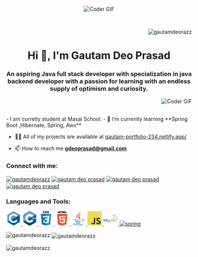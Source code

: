 <p align="center"><img  alt="Coder GIF" height=400 width=1200 src="https://img.etimg.com/thumb/height-450,width-600,imgsize-638053,msid-84146056/.jpg"></p>
<br>
<p align="right"> <img src="https://komarev.com/ghpvc/?username=gautamdeorazz&label=Profile%20views&color=0e75b6&style=flat" alt="gautamdeorazz" /> </p>
<h1 align="center">Hi 👋, I'm Gautam Deo Prasad</h1>
<h3 align="center">An aspiring Java full stack developer with specialization in java backend developer with a passion for learning with an endless supply of optimism and curiosity.</h3>
<p align="right"> <img alt="Coder GIF" height=450 width=550 src="https://images.squarespace-cdn.com/content/v1/5769fc401b631bab1addb2ab/1541580611624-TE64QGKRJG8SWAIUS7NS/ke17ZwdGBToddI8pDm48kPoswlzjSVMM-SxOp7CV59BZw-zPPgdn4jUwVcJE1ZvWQUxwkmyExglNqGp0IvTJZamWLI2zvYWH8K3-s_4yszcp2ryTI0HqTOaaUohrI8PI6FXy8c9PWtBlqAVlUS5izpdcIXDZqDYvprRqZ29Pw0o/coding-freak.gif" /></p>
<br>
- I am curretly student at Masai School.
- 🌱 I’m currently learning **Spring Boot ,Hibernate, Spring, Aws**

- 👨‍💻 All of my projects are available at [gautam-portfolio-234.netlify.app/](gautam-portfolio-234.netlify.app/)

- 📫 How to reach me **gdeoprasad@gmail.com**

<h3 align="left">Connect with me:</h3>
<p align="left">
<a href="https://twitter.com/gautamdeorazz" target="blank"><img align="center" src="https://raw.githubusercontent.com/rahuldkjain/github-profile-readme-generator/master/src/images/icons/Social/twitter.svg" alt="gautamdeorazz" height="30" width="40" /></a>
<a href="https://linkedin.com/in/gautam deo prasad" target="blank"><img align="center" src="https://raw.githubusercontent.com/rahuldkjain/github-profile-readme-generator/master/src/images/icons/Social/linked-in-alt.svg" alt="gautam deo prasad" height="30" width="40" /></a>
<a href="https://www.hackerrank.com/gautam deo prasad" target="blank"><img align="center" src="https://raw.githubusercontent.com/rahuldkjain/github-profile-readme-generator/master/src/images/icons/Social/hackerrank.svg" alt="gautam deo prasad" height="30" width="40" /></a>
<a href="https://www.leetcode.com/gautam deo prasad" target="blank"><img align="center" src="https://raw.githubusercontent.com/rahuldkjain/github-profile-readme-generator/master/src/images/icons/Social/leet-code.svg" alt="gautam deo prasad" height="30" width="40" /></a>
</p>

<h3 align="left">Languages and Tools:</h3>
<p align="left"> <a href="https://www.cprogramming.com/" target="_blank" rel="noreferrer"> <img src="https://raw.githubusercontent.com/devicons/devicon/master/icons/c/c-original.svg" alt="c" width="40" height="40"/> </a> <a href="https://www.w3schools.com/cpp/" target="_blank" rel="noreferrer"> <img src="https://raw.githubusercontent.com/devicons/devicon/master/icons/cplusplus/cplusplus-original.svg" alt="cplusplus" width="40" height="40"/> </a> <a href="https://www.w3schools.com/css/" target="_blank" rel="noreferrer"> <img src="https://raw.githubusercontent.com/devicons/devicon/master/icons/css3/css3-original-wordmark.svg" alt="css3" width="40" height="40"/> </a> <a href="https://www.w3.org/html/" target="_blank" rel="noreferrer"> <img src="https://raw.githubusercontent.com/devicons/devicon/master/icons/html5/html5-original-wordmark.svg" alt="html5" width="40" height="40"/> </a> <a href="https://www.java.com" target="_blank" rel="noreferrer"> <img src="https://raw.githubusercontent.com/devicons/devicon/master/icons/java/java-original.svg" alt="java" width="40" height="40"/> </a> <a href="https://developer.mozilla.org/en-US/docs/Web/JavaScript" target="_blank" rel="noreferrer"> <img src="https://raw.githubusercontent.com/devicons/devicon/master/icons/javascript/javascript-original.svg" alt="javascript" width="40" height="40"/> </a> <a href="https://www.mysql.com/" target="_blank" rel="noreferrer"> <img src="https://raw.githubusercontent.com/devicons/devicon/master/icons/mysql/mysql-original-wordmark.svg" alt="mysql" width="40" height="40"/> </a> <a href="https://spring.io/" target="_blank" rel="noreferrer"> <img src="https://www.vectorlogo.zone/logos/springio/springio-icon.svg" alt="spring" width="40" height="40"/> </a> </p>

<p><img align="left" src="https://github-readme-stats.vercel.app/api/top-langs?username=gautamdeorazz&show_icons=true&locale=en&layout=compact" alt="gautamdeorazz" /></p>

<p>&nbsp;<img align="center" src="https://github-readme-stats.vercel.app/api?username=gautamdeorazz&show_icons=true&locale=en" alt="gautamdeorazz" /></p>

<p><img align="center" src="https://github-readme-streak-stats.herokuapp.com/?user=gautamdeorazz&" alt="gautamdeorazz" /></p>

